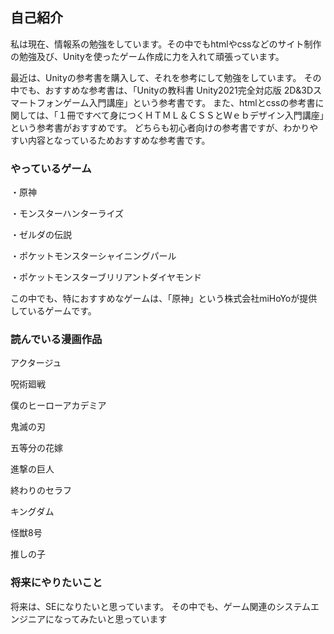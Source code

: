 ## 自己紹介

私は現在、情報系の勉強をしています。その中でもhtmlやcssなどのサイト制作の勉強及び、Unityを使ったゲーム作成に力を入れて頑張っています。

最近は、Unityの参考書を購入して、それを参考にして勉強をしています。
その中でも、おすすめな参考書は、「Unityの教科書 Unity2021完全対応版 2D&3Dスマートフォンゲーム入門講座」という参考書です。
また、htmlとcssの参考書に関しては、「１冊ですべて身につくＨＴＭＬ＆ＣＳＳとＷｅｂデザイン入門講座」という参考書がおすすめです。
どちらも初心者向けの参考書ですが、わかりやすい内容となっているためおすすめな参考書です。

### やっているゲーム

・原神

・モンスターハンターライズ

・ゼルダの伝説

・ポケットモンスターシャイニングパール

・ポケットモンスターブリリアントダイヤモンド

この中でも、特におすすめなゲームは、「原神」という株式会社miHoYoが提供しているゲームです。

### 読んでいる漫画作品
アクタージュ

呪術廻戦

僕のヒーローアカデミア

鬼滅の刃

五等分の花嫁

進撃の巨人

終わりのセラフ

キングダム

怪獣8号

推しの子

### 将来にやりたいこと

将来は、SEになりたいと思っています。
その中でも、ゲーム関連のシステムエンジニアになってみたいと思っています
